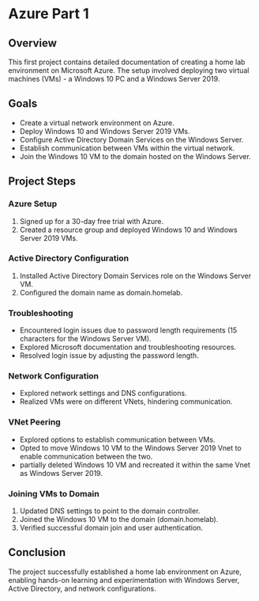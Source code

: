 
# Azure Part 1

## Overview
This first project contains detailed documentation of creating a home lab environment on Microsoft Azure. The setup involved deploying two virtual machines (VMs) - a Windows 10 PC and a Windows Server 2019.

## Goals
- Create a virtual network environment on Azure.
- Deploy Windows 10 and Windows Server 2019 VMs.
- Configure Active Directory Domain Services on the Windows Server.
- Establish communication between VMs within the virtual network.
- Join the Windows 10 VM to the domain hosted on the Windows Server.

## Project Steps

### Azure Setup
1. Signed up for a 30-day free trial with Azure.
2. Created a resource group and deployed Windows 10 and Windows Server 2019 VMs.

### Active Directory Configuration
1. Installed Active Directory Domain Services role on the Windows Server VM.
2. Configured the domain name as domain.homelab.

### Troubleshooting
- Encountered login issues due to password length requirements (15 characters for the Windows Server VM).
- Explored Microsoft documentation and troubleshooting resources.
- Resolved login issue by adjusting the password length.

### Network Configuration
- Explored network settings and DNS configurations.
- Realized VMs were on different VNets, hindering communication.

### VNet Peering
- Explored options to establish communication between VMs.
- Opted to move Windows 10 VM to the Windows Server 2019 Vnet to enable communication between the two.
- partially deleted Windows 10 VM and recreated it within the same Vnet as Windows Server 2019.

### Joining VMs to Domain
1. Updated DNS settings to point to the domain controller.
2. Joined the Windows 10 VM to the domain (domain.homelab).
3. Verified successful domain join and user authentication.

## Conclusion
The project successfully established a home lab environment on Azure, enabling hands-on learning and experimentation with Windows Server, Active Directory, and network configurations.
